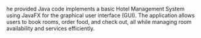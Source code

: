 he provided Java code implements a basic Hotel Management System using JavaFX for the graphical user interface (GUI). The application allows users to book rooms, order food, and check out, all while managing room availability and services efficiently.
